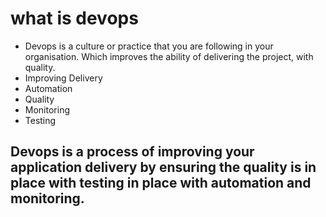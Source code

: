 
# what is devops
- Devops is a culture or practice that you are following in your organisation. Which improves the ability of delivering the project, with quality.
- Improving Delivery
- Automation
- Quality
- Monitoring
- Testing

## Devops is a process of improving your application delivery by ensuring the quality is in place with testing in place with automation and monitoring.
